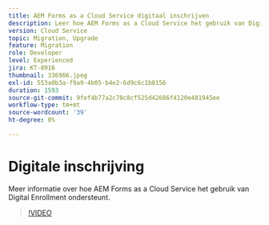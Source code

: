 ```yaml
---
title: AEM Forms as a Cloud Service digitaal inschrijven
description: Leer hoe AEM Forms as a Cloud Service het gebruik van Digital Enrollment ondersteunt.
version: Cloud Service
topic: Migration, Upgrade
feature: Migration
role: Developer
level: Experienced
jira: KT-8916
thumbnail: 336966.jpeg
exl-id: 553a0b3a-f9a9-4b05-b4e2-6d9c6c1b0156
duration: 1593
source-git-commit: 9fef4b77a2c70c8cf525d42686f4120e481945ee
workflow-type: tm+mt
source-wordcount: '39'
ht-degree: 0%

---
```


# Digitale inschrijving

Meer informatie over hoe AEM Forms as a Cloud Service het gebruik van Digital Enrollment ondersteunt.

>[!VIDEO](https://video.tv.adobe.com/v/336966?quality=12&learn=on)

